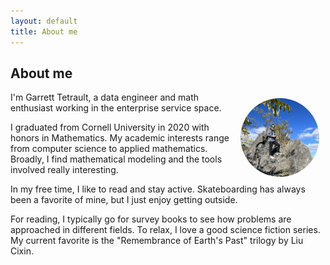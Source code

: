 ```yaml
---
layout: default
title: About me
---
```



## About me

<img src="/assets/images/me.png" style="border-radius:50%;width:25%;float:right;padding:10px;"/>

I'm Garrett Tetrault, a data engineer and math enthusiast working in the enterprise service space.

I graduated from Cornell University in 2020 with honors in Mathematics.
My academic interests range from computer science to applied mathematics.
Broadly, I find mathematical modeling and the tools involved really interesting.

In my free time, I like to read and stay active. 
Skateboarding has always been a favorite of mine, but I just enjoy getting outside.

For reading, I typically go for survey books to see how problems are approached in different fields.
To relax, I love a good science fiction series.
My current favorite is the "Remembrance of Earth's Past" trilogy by Liu Cixin.
